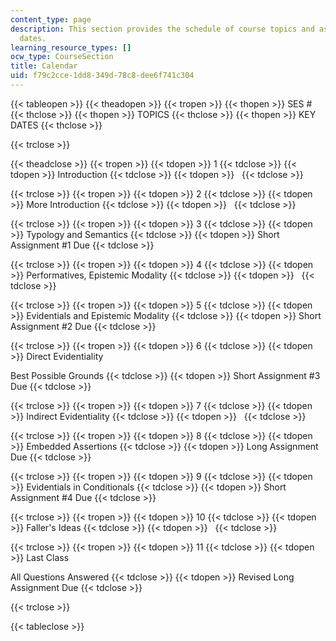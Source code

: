 ```yaml
---
content_type: page
description: This section provides the schedule of course topics and assignment due
  dates.
learning_resource_types: []
ocw_type: CourseSection
title: Calendar
uid: f79c2cce-1dd8-349d-78c8-dee6f741c304
---
```


{{< tableopen >}}
{{< theadopen >}}
{{< tropen >}}
{{< thopen >}}
SES #
{{< thclose >}}
{{< thopen >}}
TOPICS
{{< thclose >}}
{{< thopen >}}
KEY DATES
{{< thclose >}}

{{< trclose >}}

{{< theadclose >}}
{{< tropen >}}
{{< tdopen >}}
1
{{< tdclose >}}
{{< tdopen >}}
Introduction
{{< tdclose >}}
{{< tdopen >}}
 
{{< tdclose >}}

{{< trclose >}}
{{< tropen >}}
{{< tdopen >}}
2
{{< tdclose >}}
{{< tdopen >}}
More Introduction
{{< tdclose >}}
{{< tdopen >}}
 
{{< tdclose >}}

{{< trclose >}}
{{< tropen >}}
{{< tdopen >}}
3
{{< tdclose >}}
{{< tdopen >}}
Typology and Semantics
{{< tdclose >}}
{{< tdopen >}}
Short Assignment #1 Due
{{< tdclose >}}

{{< trclose >}}
{{< tropen >}}
{{< tdopen >}}
4
{{< tdclose >}}
{{< tdopen >}}
Performatives, Epistemic Modality
{{< tdclose >}}
{{< tdopen >}}
 
{{< tdclose >}}

{{< trclose >}}
{{< tropen >}}
{{< tdopen >}}
5
{{< tdclose >}}
{{< tdopen >}}
Evidentials and Epistemic Modality
{{< tdclose >}}
{{< tdopen >}}
Short Assignment #2 Due
{{< tdclose >}}

{{< trclose >}}
{{< tropen >}}
{{< tdopen >}}
6
{{< tdclose >}}
{{< tdopen >}}
Direct Evidentiality  
  
Best Possible Grounds
{{< tdclose >}}
{{< tdopen >}}
Short Assignment #3 Due
{{< tdclose >}}

{{< trclose >}}
{{< tropen >}}
{{< tdopen >}}
7
{{< tdclose >}}
{{< tdopen >}}
Indirect Evidentiality
{{< tdclose >}}
{{< tdopen >}}
 
{{< tdclose >}}

{{< trclose >}}
{{< tropen >}}
{{< tdopen >}}
8
{{< tdclose >}}
{{< tdopen >}}
Embedded Assertions
{{< tdclose >}}
{{< tdopen >}}
Long Assignment Due
{{< tdclose >}}

{{< trclose >}}
{{< tropen >}}
{{< tdopen >}}
9
{{< tdclose >}}
{{< tdopen >}}
Evidentials in Conditionals
{{< tdclose >}}
{{< tdopen >}}
Short Assignment #4 Due
{{< tdclose >}}

{{< trclose >}}
{{< tropen >}}
{{< tdopen >}}
10
{{< tdclose >}}
{{< tdopen >}}
Faller's Ideas
{{< tdclose >}}
{{< tdopen >}}
 
{{< tdclose >}}

{{< trclose >}}
{{< tropen >}}
{{< tdopen >}}
11
{{< tdclose >}}
{{< tdopen >}}
Last Class  
  
All Questions Answered
{{< tdclose >}}
{{< tdopen >}}
Revised Long Assignment Due
{{< tdclose >}}

{{< trclose >}}

{{< tableclose >}}